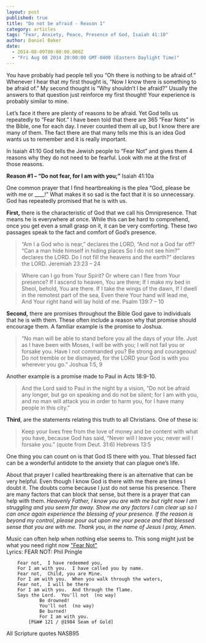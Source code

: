 ```yaml
---
layout: post
published: true
title: "Do not be afraid - Reason 1"
category: articles
tags: "Fear, Anxiety, Peace, Presence of God, Isaiah 41:10"
author: Daniel Baker
date: 
  - 2014-08-09T00:00:00.000Z
  - "Fri Aug 08 2014 20:00:00 GMT-0400 (Eastern Daylight Time)"
---
```


You have probably had people tell you “Oh there is nothing to be afraid of.” Whenever I hear that my first thought is, “Now I know there is something to be afraid of.” My second thought is “Why shouldn’t I be afraid?” Usually the answers to that question just reinforce my first thought! Your experience is probably similar to mine. 

Let’s face it there are plenty of reasons to be afraid. Yet God tells us repeatedly to “Fear Not.” I have been told that there are 365 “Fear Nots” in the Bible, one for each day. I never counted them all up, but I know there are many of them. The fact there are that many tells me this is an idea God wants us to remember and it is really important. 

In Isaiah 41:10 God tells the Jewish people to “Fear Not” and gives them 4 reasons why they do not need to be fearful. Look with me at the first of those reasons.

**Reason #1 – “Do not fear, for I am with you;”** Isaiah 41:10a

One common prayer that I find heartbreaking is the plea “God, please be with me or ____!” What makes it so sad is the fact that it is so unnecessary. God has repeatedly promised that he is with us.

**First,** there is the characteristic of God that we call his Omnipresence. That means he is everywhere at once. While this can be hard to comprehend, once you get even a small grasp on it, it can be very comforting. These two passages speak to the fact and comfort of God’s presence.

> “Am I a God who is near,” declares the LORD, “And not a God far off? “Can a man hide himself in hiding places So I do not see him?” declares the LORD. Do I not fill the heavens and the earth?” declares the LORD. Jeremiah 23:23 – 24

> Where can I go from Your Spirit? Or where can I flee from Your presence? If I ascend to heaven, You are there; If I make my bed in Sheol, behold, You are there. If I take the wings of the dawn, If I dwell in the remotest part of the sea, Even there Your hand will lead me, And Your right hand will lay hold of me.  Psalm 139:7 – 10

**Second,** there are promises throughout the Bible God gave to individuals that he is with them. These often include a reason why that promise should encourage them. A familiar example is the promise to Joshua. 

 > “No man will be able to stand before you all the days of your life. Just as I have been with Moses, I will be with you; I will not fail you or forsake you. Have I not commanded you? Be strong and courageous! Do not tremble or be dismayed, for the LORD your God is with you wherever you go.” Joshua 1:5, 9

Another example is a promise made to Paul in Acts 18:9-10. 

> And the Lord said to Paul in the night by a vision, “Do not be afraid any longer, but go on speaking and do not be silent; for I am with you, and no man will attack you in order to harm you, for I have many people in this city.”

**Third**, are the statements relating this truth to all Christians. One of these is:

> Keep your lives free from the love of money and be content with what you have, because God has said, “Never will I leave you; never will I forsake you.” (quote from Deut. 31:6) Hebrews 13:5

One thing you can count on is that God IS there with you. That blessed fact can be a wonderful antidote to the anxiety that can plague one’s life. 

About that prayer I called heartbreaking there is an alternative that can be very helpful. Even though I know God is there with me there are times I doubt it. The doubts come because I just do not sense his presence. There are many factors that can block that sense, but there is a prayer that can help with them. _Heavenly Father, I know you are with me but right now I am struggling and you seem far away. Show me any factors I can clear up so I can once again experience the blessing of your presence. If the reason is beyond my control, please pour out upon me your peace and that blessed sense that you are with me. Thank you, in the name of Jesus I pray, Amen._


Music can often help when nothing else seems to. This song might just be what you need right now ["Fear Not"](http://youtu.be/McLO2iZcbKo)    
Lyrics: FEAR NOT:  Phil Pringle

		Fear not,  I have redeemed you,
    	For I am with you.  I have called you by name.
    	Fear not,  Child, you are Mine.
   		For I am with you.  When you walk through the waters,
    	Fear not,  I will be there
    	For I am with you.  And through the flame.
    	Says the Lord.  You'll not  (no way)
    			Be drowned!
        		You'll not  (no way)
        		Be burned!
        		For I am with you.
        	[P&W# 121 / @1984 Seam of Gold]

All Scripture quotes NASB95
